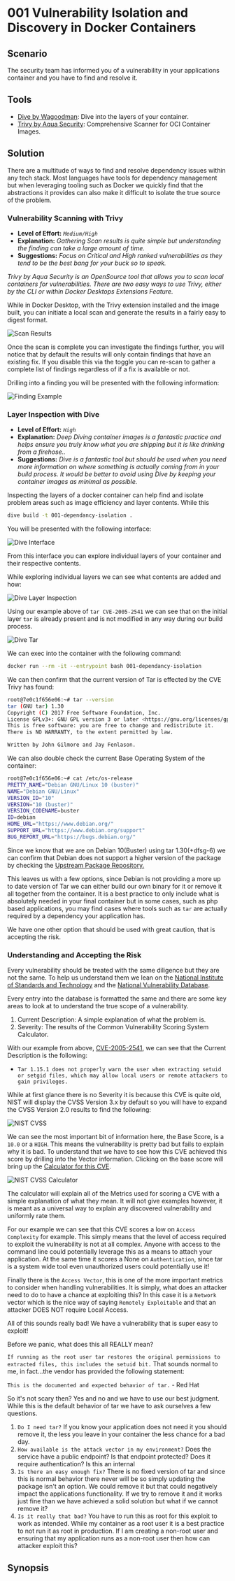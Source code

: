 # 001 Vulnerability Isolation and Discovery in Docker Containers

## Scenario

The security team has informed you of a vulnerability in your applications container and you have to find and resolve it.

## Tools

- [Dive by Wagoodman][TOOLS1]: Dive into the layers of your container.
- [Trivy by Aqua Security][TOOLS2]: Comprehensive Scanner for OCI Container Images.

## Solution

There are a multitude of ways to find and resolve dependency issues within any tech stack. Most languages have tools for dependency management but when leveraging tooling such as Docker we quickly find that the abstractions it provides can also make it difficult to isolate the true source of the problem.

### Vulnerability Scanning with Trivy

- **Level of Effort:** *`Medium/High`*
- **Explanation:** *Gathering Scan results is quite simple but understanding the finding can take a large amount of time.*
- **Suggestions:** *Focus on Critical and High ranked vulnerabilities as they tend to be the best bang for your buck so to speak.*

*Trivy by Aqua Security is an OpenSource tool that allows you to scan local containers for vulnerabilities. There are two easy ways to use Trivy, either by the CLI or within Docker Desktops Extensions Feature.*

While in Docker Desktop, with the Trivy extension installed and the image built, you can initiate a local scan and generate the results in a fairly easy to digest format.

![Scan Results](./assets/trivy/trivy-scan-results.png)

Once the scan is complete you can investigate the findings further, you will notice that by default the results will only contain findings that have an existing fix. If you disable this via the toggle you can re-scan to gather a complete list of findings regardless of if a fix is available or not.

Drilling into a finding you will be presented with the following information:

![Finding Example](./assets/trivy/trivy-finding-example.png)

### Layer Inspection with Dive

- **Level of Effort:** *`High`*
- **Explanation:** *Deep Diving container images is a fantastic practice and helps ensure you truly know what you are shipping but it is like drinking from a firehose..*
- **Suggestions:** *Dive is a fantastic tool but should be used when you need more information on where something is actually coming from in your build process. It would be better to avoid using Dive by keeping your container images as minimal as possible.*

Inspecting the layers of a docker container can help find and isolate problem areas such as image efficiency and layer contents. While this

```bash
dive build -t 001-dependancy-isolation .
```

You will be presented with the following interface:

![Dive Interface](./assets/dive/dive-interface.png)

From this interface you can explore individual layers of your container and their respective contents.

While exploring individual layers we can see what contents are added and how:

![Dive Layer Inspection](./assets/dive/dive-layer-inspection.png)

Using our example above of `tar CVE-2005-2541` we can see that on the initial layer `tar` is already present and is not modified in any way during our build process.

![Dive Tar](./assets/dive/dive-tar.png)

We can exec into the container with the following command:

```bash
docker run --rm -it --entrypoint bash 001-dependancy-isolation
```

We can then confirm that the current version of Tar is effected by the CVE Trivy has found:

```bash
root@7e0c1f656e06:~# tar --version
tar (GNU tar) 1.30
Copyright (C) 2017 Free Software Foundation, Inc.
License GPLv3+: GNU GPL version 3 or later <https://gnu.org/licenses/gpl.html>.
This is free software: you are free to change and redistribute it.
There is NO WARRANTY, to the extent permitted by law.

Written by John Gilmore and Jay Fenlason.
```

We can also double check the current Base Operating System of the container:

```bash
root@7e0c1f656e06:~# cat /etc/os-release
PRETTY_NAME="Debian GNU/Linux 10 (buster)"
NAME="Debian GNU/Linux"
VERSION_ID="10"
VERSION="10 (buster)"
VERSION_CODENAME=buster
ID=debian
HOME_URL="https://www.debian.org/"
SUPPORT_URL="https://www.debian.org/support"
BUG_REPORT_URL="https://bugs.debian.org/"
```

Since we know that we are on Debian 10(Buster) using tar 1.30(+dfsg-6) we can confirm that Debian does not support a higher version of the package by checking the [Upstream Package Repository.][REPO1]

This leaves us with a few options, since Debian is not providing a more up to date version of Tar we can either build our own binary for it or remove it all together from the container. It is a best practice to only include what is absolutely needed in your final container but in some cases, such as php based applications, you may find cases where tools such as `tar` are actually required by a dependency your application has.

We have one other option that should be used with great caution, that is accepting the risk.

### Understanding and Accepting the Risk

Every vulnerability should be treated with the same diligence but they are not the same. To help us understand them we lean on the [National Institute of Standards and Technology][NIST] and the [National Vulnerability Database][NVD].

Every entry into the database is formatted the same and there are some key areas to look at to understand the true scope of a vulnerability.

1. Current Description: A simple explanation of what the problem is.
1. Severity: The results of the Common Vulnerability Scoring System Calculator.

With our example from above, [CVE-2005-2541][CVE-2005-2541], we can see that the Current Description is the following:

- `Tar 1.15.1 does not properly warn the user when extracting setuid or setgid files, which may allow local users or remote attackers to gain privileges.`

While at first glance there is no Severity it is because this CVE is quite old, NIST will display the CVSS Version 3.x by default so you will have to expand the CVSS Version 2.0 results to find the following:

![NIST CVSS](./assets/nist/nist-cvss-cve.png)

We can see the most important bit of information here, the Base Score, is a `10.0` or a `HIGH`. This means the vulnerability is pretty bad but fails to explain why it is bad. To understand that we have to see how this CVE achieved this score by drilling into the Vector information. Clicking on the base score will bring up the [Calculator for this CVE][CVE-2005-2541-CALC].

![NIST CVSS Calculator](./assets/nist/nist-cvss-v2-calc.png)

The calculator will explain all of the Metrics used for scoring a CVE with a simple explanation of what they mean. It will not give examples however, it is meant as a universal way to explain any discovered vulnerability and uniformly rate them.

For our example we can see that this CVE scores a low on `Access Complexity` for example. This simply means that the level of access required to exploit the vulnerability is not at all complex. Anyone with access to the command line could potentially leverage this as a means to attach your application. At the same time it scores a None on `Authentication`, since tar is a system wide tool even unauthorized users could potentially use it!

Finally there is the `Access Vector`, this is one of the more important metrics to consider when handling vulnerabilities. It is simply, what does an attacker need to do to have a chance at exploiting this? In this case it is a `Network` vector which is the nice way of saying `Remotely Exploitable` and that an attacker DOES NOT require Local Access.

All of this sounds really bad! We have a vulnerability that is super easy to exploit!

Before we panic, what does this all REALLY mean?

`If running as the root user tar restores the original permissions to extracted files, this includes the setuid bit.` That sounds normal to me, in fact...the vendor has provided the following statement:

`This is the documented and expected behavior of tar.` - Red Hat

So it's not scary then? Yes and no and we have to use our best judgment. While this is the default behavior of tar we have to ask ourselves a few questions.

1. `Do I need tar?` If you know your application does not need it you should remove it, the less you leave in your container the less chance for a bad day.
1. `How available is the attack vector in my environment?` Does the service have a public endpoint? Is that endpoint protected? Does it require authentication? Is this an internal
1. `Is there an easy enough fix?` There is no fixed version of tar and since this is normal behavior there never will be so simply updating the package isn't an option. We could remove it but that could negatively impact the applications functionality. If we try to remove it and it works just fine than we have achieved a solid solution but what if we cannot remove it?
1. `Is it really that bad?` You have to run this as root for this exploit to work as intended. While my container as a root user it is a best practice to not run it as root in production. If I am creating a non-root user and ensuring that my application runs as a non-root user then how can attacker exploit this?

## Synopsis

[CVE-2005-2541]: <https://nvd.nist.gov/vuln/detail/CVE-2005-2541>
[CVE-2005-2541-CALC]:<https://nvd.nist.gov/vuln-metrics/cvss/v2-calculator?name=CVE-2005-2541&vector=(AV:N/AC:L/Au:N/C:C/I:C/A:C)&version=2.0&source=NIST>
[NIST]: <https://www.nist.gov/>
[NVD]: <https://nvd.nist.gov/>
[REPO1]: <https://packages.debian.org/buster/tar>
[TOOLS1]:<https://github.com/wagoodman/dive>
[TOOLS2]: <https://aquasecurity.github.io/trivy/>
